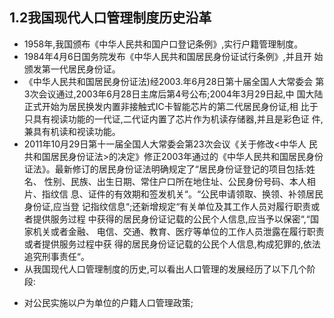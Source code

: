 ## 1.2我国现代人口管理制度历史沿革

* 1958年,我国颁布《中华人民共和国户口登记条例》,实行户籍管理制度。
* 1984年4月6日国务院发布《中华人民共和国居民身份证试行条例》,并且开
  始颁发第一代居民身份证。
* 《中华人民共和国居民身份证法\)经2003.年6月28日第十届全国人大常委会
  第3次会议通过,2003年6月28日主席后第4号公布;2004年3月29日起,中
  国大陆正式开始为居民换发内置非接触式IC卡智能芯片的第二代居民身份证,相
  比于只具有视读功能的一代证,二代证内置了芯片作为机读存储器,并且是彩色证
  件,兼具有机读和视读功能。
* 2011年10月29日第十一届全国人大常委会第23次会议《关于修改&lt;中华人  民共和国居民身份证法&gt;的决定》修正2003年通过的《中华人民共和国居民身份  证法》。最新修订的居民身份证法明确规定了“居民身份证登记的项目包括:姓名、
  性别、民族、出生日期、常住户口所在地住址、公民身份号码、本人相片、指纹信  息、证件的有效期和签发机关“。“公民申请领取、换领、补领居民身份证,应当登  记指纹信息“;还新增规定“有关单位及其工作人员对履行职责或者提供服务过程  中获得的居民身份证记载的公民个人信息,应当予以保密“,“国家机关或者金融、  电信、交通、教育、医疗等单位的工作人员泄露在履行职责或者提供服务过程中获  得的居民身份证记载的公民个人信息,构成犯罪的,依法追究刑事责任“。
* 从我国现代人口管理制度的历史,可以看出人口管理的发展经历了以下几个阶  段:
+ 对公民实施以户为单位的户籍人口管理政策;



